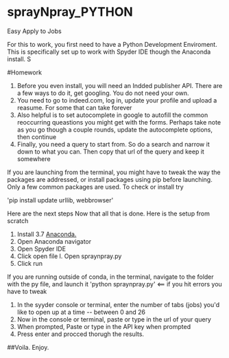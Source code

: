 # sprayNpray_PYTHON
Easy Apply to Jobs

For this to work, you first need to have a Python Development Enviroment. This is specifically set up to work with Spyder IDE though the Anaconda install. S

#Homework
1. Before you even install, you will need an Indded publisher API. There are a few ways to do it, get googling. You do not need your own. 
1. You need to go to indeed.com, log in, update your profile and upload a reasume. For some that can take forever
1. Also helpful is to set autocomplete in google to autofill the common reoccurring queastions you might get with the forms. Perhaps take note as you go though a couple rounds, update the autocomplete options, then continue
1. Finally, you need a query to start from. So do a search and narrow it down to what you can. Then copy that url of the query and keep it somewhere

If you are launching from the terminal, you might have to tweak the way the packages are addressed, or install packages using pip before launching. Only a few common packages are used. To check or install try

'pip install update urllib, webbrowser'

Here are the next steps Now that all that is done. Here is the setup from scratch

1. Install 3.7 [Anaconda.](https://www.anaconda.com/) 
1. Open Anaconda navigator
1. Open Spyder IDE
1. Click open file
l. Open spraynpray.py
1. Click run

If you are running outside of conda, in the terminal, navigate to the folder with the py file, and launch it
'python spraynpray.py' <== if you hit errors you have to tweak

1. In the syyder console or terminal, enter the number of tabs (jobs) you'd like to open up at a time -- between 0 and 26
1. Now in the console or terminal, paste or type in the url of your query
1. When prompted, Paste or type in the API key when prompted
1. Press enter and procced thorugh the results.

##Voila. Enjoy. 
